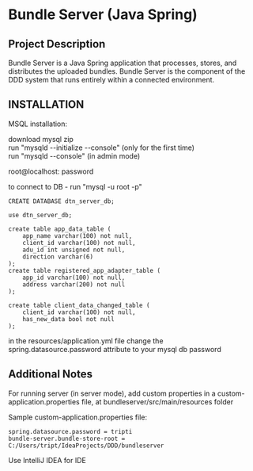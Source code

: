 Bundle Server (Java Spring)
===========================

Project Description
-------------------
Bundle Server is a Java Spring application that processes, stores, and distributes the uploaded bundles. Bundle Server is the component of the DDD system that runs entirely within a connected environment.

INSTALLATION
------------

MSQL installation:

download mysql zip  
run "mysqld --initialize --console" (only for the first time)  
run "mysqld --console"  (in admin mode)

root@localhost: password

to connect to DB -
run "mysql -u root -p"

```
CREATE DATABASE dtn_server_db;

use dtn_server_db;

create table app_data_table (
    app_name varchar(100) not null,
    client_id varchar(100) not null,
    adu_id int unsigned not null,
    direction varchar(6)
);
create table registered_app_adapter_table (
    app_id varchar(100) not null,
    address varchar(200) not null
);

create table client_data_changed_table (
    client_id varchar(100) not null,
    has_new_data bool not null
);
```
in the resources/application.yml file change the spring.datasource.password attribute to your mysql db password

Additional Notes
----------------

For running server (in server mode), add custom properties in a custom-application.properties file, at bundleserver/src/main/resources folder

Sample custom-application.properties file:
```
spring.datasource.password = tripti
bundle-server.bundle-store-root = C:/Users/tript/IdeaProjects/DDD/bundleserver
```

Use IntelliJ IDEA for IDE
